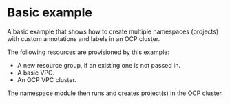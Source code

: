 # Basic example

A basic example that shows how to create multiple namespaces (projects) with custom annotations and labels in an OCP cluster.

The following resources are provisioned by this example:

- A new resource group, if an existing one is not passed in.
- A basic VPC.
- An OCP VPC cluster.

The namespace module then runs and creates project(s) in the OCP cluster.
